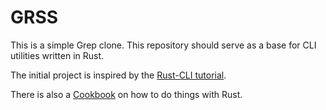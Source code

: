 # GRSS

This is a simple Grep clone. This repository should serve as a base for CLI utilities written in Rust.

The initial project is inspired by the [Rust-CLI tutorial](https://rust-cli.github.io/book/index.html).

There is also a [Cookbook](https://rust-lang-nursery.github.io/rust-cookbook/intro.html) on how to do things with Rust.
